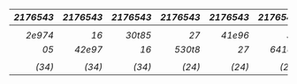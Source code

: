 |  *2176543* |  *2176543* |  *2176543* |  *2176543* |  *2176543* |  *2176543* |  *2176543* |  *2176543* |  *1765432* |  *1765432* |  *1765432* |  *1765432* |  *1765432* |  *1765432* |  *1765432* |  *1765432* |  *7654321* |  *7654321* |  *7654321* |  *7654321* |  *7654321* |  *7654321* |  *7654321* |  *7654321* |
|-----------:|-----------:|-----------:|-----------:|-----------:|-----------:|-----------:|-----------:|-----------:|-----------:|-----------:|-----------:|-----------:|-----------:|-----------:|-----------:|-----------:|-----------:|-----------:|-----------:|-----------:|-----------:|-----------:|-----------:|
|            |            |            |            |            |            |            |            |            |            |            |            |            |            |            |            |            |            |            |            |            |            |            |            |
|    *2e974* |       *16* |    *30t85* |       *27* |    *41e96* |       *38* |    *520t7* |       *49* |    *31e86* |       *5t* |    *42097* |       *6e* |    *531t8* |       *70* |    *642e9* |       *81* |    *7530t* |       *92* |    *8641e* |       *t3* |    *97520* |       *e4* |    *t8631* |       *50* |
|       *05* |    *42e97* |       *16* |    *530t8* |       *27* |    *641e9* |       *38* |    *7520t* |       *49* |    *631e8* |       *5t* |    *74209* |       *6e* |    *8531t* |       *70* |    *9642e* |       *18* |    *7530t* |       *29* |    *8641e* |       *3t* |    *97520* |       *4e* |    *t8631* |
|            |            |            |            |            |            |            |            |            |            |            |            |            |            |            |            |            |            |            |            |            |            |            |            |
|     *(34)* |     *(34)* |     *(34)* |     *(24)* |     *(24)* |     *(23)* |     *(23)* |     *(14)* |     *(14)* |     *(13)* |     *(13)* |     *(12)* |     *(12)* |     *(12)* |     *(12)* |     *(23)* |     *(23)* |     *(14)* |     *(14)* |     *(24)* |     *(24)* |     *(13)* |     *(13)* |     *(34)* |
